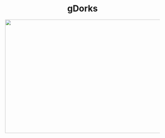 <h1 align="center">gDorks</h1>

<p align="center">
    <img width="629" height="370" src="https://raw.githubusercontent.com/WodxTV/PYbot/master/logo.png">
</p>